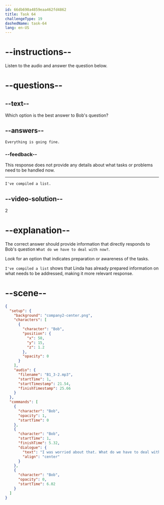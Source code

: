 ```yaml
---
id: 66db690a4859eaa462fd4862
title: Task 64
challengeType: 19
dashedName: task-64
lang: en-US
---
```

<!--
AUDIO REFERENCE:
Bob: I was worried about that. What do we have to deal with now?
-->
<!--SPEAKING -->

# --instructions--

Listen to the audio and answer the question below.

# --questions--

## --text--

Which option is the best answer to Bob's question?

## --answers--

`Everything is going fine.`

### --feedback--

This response does not provide any details about what tasks or problems need to be handled now.

---

`I've compiled a list.`

## --video-solution--

2

# --explanation--

The correct answer should provide information that directly responds to Bob's question `What do we have to deal with now?`.

Look for an option that indicates preparation or awareness of the tasks.

`I've compiled a list` shows that Linda has already prepared information on what needs to be addressed, making it more relevant response.

# --scene--

```json
{
  "setup": {
    "background": "company2-center.png",
    "characters": [
      {
        "character": "Bob",
        "position": {
          "x": 50,
          "y": 15,
          "z": 1.2
        },
        "opacity": 0
      }
    ],
    "audio": {
      "filename": "B1_3-2.mp3",
      "startTime": 1,
      "startTimestamp": 21.54,
      "finishTimestamp": 25.66
    }
  },
  "commands": [
    {
      "character": "Bob",
      "opacity": 1,
      "startTime": 0
    },
    {
      "character": "Bob",
      "startTime": 1,
      "finishTime": 5.32,
      "dialogue": {
        "text": "I was worried about that. What do we have to deal with now?",
        "align": "center"
      }
    },
    {
      "character": "Bob",
      "opacity": 0,
      "startTime": 6.02
    }
  ]
}
```
